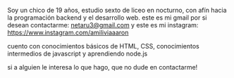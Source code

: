 Soy un chico de 19 años, estudio sexto de liceo en nocturno, con afín hacia la programación backend y el desarrollo web.
este es mi gmail por si desean contactarme: netaru3@gmail.com
y este es mi instagram: https://www.instagram.com/amiliviaaaron

cuento con conocimientos básicos de HTML, CSS, conocimientos intermedios de javascript y aprendiendo node.js

si a alguien le interesa lo que hago, que no dude en contactarme!
